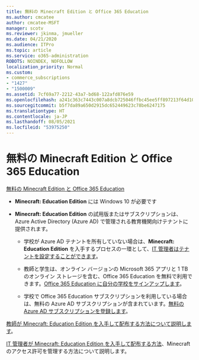 ```yaml
---
title: 無料の Minecraft Edition と Office 365 Education
ms.author: cmcatee
author: cmcatee-MSFT
manager: scotv
ms.reviewer: jkinma, jmueller
ms.date: 04/21/2020
ms.audience: ITPro
ms.topic: article
ms.service: o365-administration
ROBOTS: NOINDEX, NOFOLLOW
localization_priority: Normal
ms.custom:
- commerce_subscriptions
- "1427"
- "1500009"
ms.assetid: 7cf69a77-2212-43a7-bd68-122afd876e59
ms.openlocfilehash: a241c363c7443c007a8dcb725046ffbc45ee5ff897213f64d109eab8a4fc4ff4
ms.sourcegitcommit: b5f7da89a650d2915dc652449623c78be6247175
ms.translationtype: HT
ms.contentlocale: ja-JP
ms.lasthandoff: 08/05/2021
ms.locfileid: "53975250"
---
```

# <a name="minecraft-edition-with-office-365-education-for-free"></a>無料の Minecraft Edition と Office 365 Education

[無料の Minecraft Edition と Office 365 Education](https://docs.microsoft.com/education/windows/get-minecraft-for-education)
  
- **Minecraft: Education Edition** には Windows 10 が必要です

- **Minecraft: Education Edition** の試用版またはサブスクリプションは、Azure Active Directory (Azure AD) で管理される教育機関向けテナントに提供されます。

  - 学校が Azure AD テナントを所有していない場合は、**Minecraft: Education Edition** を入手するプロセスの一環として、[IT 管理者はテナントを設定することができます](https://docs.microsoft.com/education/windows/school-get-minecraft)。

  - 教師と学生は、オンライン バージョンの Microsoft 365 アプリと 1 TB のオンライン ストレージを含む、Office 365 Education を無料で利用できます。[Office 365 Education に自分の学校をサインアップします](https://www.microsoft.com/education/products/office)。

  - 学校で Office 365 Education サブスクリプションを利用している場合は、無料の Azure AD サブスクリプションが含まれています。[無料の Azure AD サブスクリプションを登録します](https://msdn.microsoft.com/library/windows/hardware/mt703369%28v=vs.85%29.aspx)。

[教師が Minecraft: Education Edition を入手して配布する方法について説明します](https://docs.microsoft.com/education/windows/teacher-get-minecraft)。
  
[IT 管理者が Minecraft: Education Edition を入手して配布する方法](https://docs.microsoft.com/education/windows/school-get-minecraft)、Minecraft のアクセス許可を管理する方法について説明します。